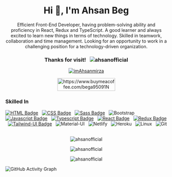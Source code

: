 <h1 align="center">Hi 👋, I'm Ahsan Beg</h1>
<p align="center">Efficient Front-End Developer, having problem-solving ability and proficiency in React, Redux and TypeScript. A good learner and always excited to learn new things in terms of technology. Skilled in teamwork, collaboration and time management. Looking for an opportunity to work in a challenging position for a technology-driven organization.</p>

<h3 align="center">Thanks for visit! &nbsp; <img src="https://komarev.com/ghpvc/?username=ahsanofficial&label=Profile%20views&color=0e75b6&style=flat"alt="ahsanofficial" /></img></h3>

<p align="center"><a href="https://twitter.com/imAhsanmirza" target="blank"><img src="https://img.shields.io/twitter/follow/imAhsanmirza?logo=twitter&style=for-the-badge" alt="imAhsanmirza" /></a></p>

<!-- <h3 align="center">Support:</h3> -->
<p align="center"><a href="https://www.buymeacoffee.com/bega95091N"> <img align="center" src="https://cdn.buymeacoffee.com/buttons/v2/default-yellow.png" height="40" width="180" alt="https://www.buymeacoffee.com/bega95091N" /></a></p>

### Skilled In 
[![HTML Badge](https://img.shields.io/badge/HTML5-E34F26?style=for-the-badge&logo=html5&logoColor=white)](#)  &nbsp; 
[![CSS Badge](https://img.shields.io/badge/CSS-264DE4?style=for-the-badge&labelColor=black&logo=css3&logoColor=264DE4)](#) &nbsp; 
[![Sass Badge](https://img.shields.io/badge/Sass-CC6699?style=for-the-badge&logo=sass&logoColor=white)](#) &nbsp; 
![Bootstrap](https://img.shields.io/badge/bootstrap-602C50.svg?style=for-the-badge&labelColor=black&logo=bootstrap&logoColor=602C50) &nbsp; 
[![Javascript Badge](https://img.shields.io/badge/-Javascript-F0DB4F?style=for-the-badge&labelColor=black&logo=javascript&logoColor=F0DB4F)](#)  &nbsp; 
[![Typescript Badge](https://img.shields.io/badge/-Typescript-007ACC?style=for-the-badge&labelColor=black&logo=Typescript&logoColor=007ACC)](#)  &nbsp; 
[![React Badge](https://img.shields.io/badge/-React-61DBFB?style=for-the-badge&labelColor=black&logo=react&logoColor=61DBFB)](#) &nbsp; 
[![Redux Badge](https://img.shields.io/badge/-Redux-764ABC?style=for-the-badge&labelColor=black&logo=redux&logoColor=764ABC)](#) &nbsp; 
[![Tailwind-UI Badge](https://img.shields.io/badge/Tailwind_CSS-38B2AC?style=for-the-badge&logo=tailwind-css&logoColor=white)](#) &nbsp; 
![Material-UI](https://img.shields.io/badge/materialui-00B0FF.svg?style=for-the-badge&labelColor=black&logo=materialui&logoColor=00B0FF) &nbsp; 
![Netlify](https://img.shields.io/badge/Netlify-00C7B7?style=for-the-badge&logo=netlify&logoColor=white) &nbsp; 
![Heroku](https://img.shields.io/badge/Heroku-430098?style=for-the-badge&logo=heroku&logoColor=white) &nbsp;
![Linux](https://img.shields.io/badge/Linux-FCC624?style=for-the-badge&logo=linux&logoColor=black) &nbsp;
![Git](https://img.shields.io/badge/git-F1502F.svg?style=for-the-badge&labelColor=black&logo=git&logoColor=F1502F) &nbsp; 

<p align="center"><img src="https://github-readme-stats.vercel.app/api/top-langs?username=ahsanofficial&show_icons=true&theme=dark&locale=en&layout=compact" alt="ahsanofficial" /></p>
<p align="center"><img src="https://github-readme-stats.vercel.app/api?username=ahsanofficial&show_icons=true&theme=dark&locale=en" alt="ahsanofficial" /></p>
<p align="center"><img src="https://github-readme-streak-stats.herokuapp.com/?user=ahsanofficial&theme=dark" alt="ahsanofficial" /></p>

<!-- ### 📫 How to reach me: [![Linkedin Badge](https://img.shields.io/badge/-LinkedIn-0e76a8?style=flat-square&labelColor=black&logo=Linkedin&logoColor=white)](https://www.linkedin.com/in/ahsan-beg-625001194) &nbsp;  -->
<!-- [![Twitter Badge](https://img.shields.io/badge/-Twitter-00acee?style=flat-square&labelColor=black&logo=Twitter&logoColor=white)](https://twitter.com/imAhsanmirza) -->

<!-- <a href="https://github.com/ahsanofficial/github-readme-activity-graph"><img alt="Ahsan's Activity Graph" src="https://activity-graph.herokuapp.com/graph?username=ahsanofficial&bg_color=1F222E&color=F8D866&line=F85D7F&point=FFFFFF&hide_border=true" /></a> -->

 ![GitHub Activity Graph](https://activity-graph.herokuapp.com/graph?username=ahsanofficial&theme=dracula&hide_border=true)
